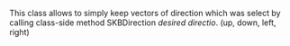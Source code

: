 This class allows to simply keep vectors of direction which was select by calling class-side method SKBDirection *desired directio*. (up, down, left, right)